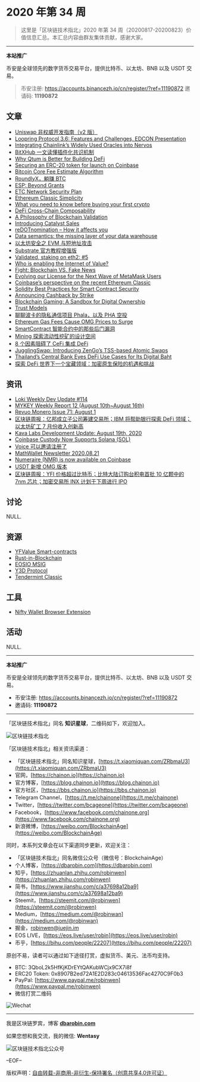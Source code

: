 # 2020 年第 34 周

> 这里是「区块链技术指北」2020 年第 34 周（20200817-20200823）价值信息汇总。本汇总内容由群友集体贡献，感谢大家。

***

**本站推广**

币安是全球领先的数字货币交易平台，提供比特币、以太坊、BNB 以及 USDT 交易。

> 币安注册: https://accounts.binancezh.io/cn/register/?ref=11190872
> 邀请码: **11190872**

## 文章

* [Uniswap 非权威开发指南（v2 版）](https://bbs.chainon.io/d/6185)
* [Loopring Protocol 3.6: Features and Challenges, EDCON Presentation](https://bbs.chainon.io/d/6187)
* [Integrating Chainlink’s Widely Used Oracles into Nervos](https://bbs.chainon.io/d/6189)
* [BitXHub 一文读懂插件化共识机制](https://bbs.chainon.io/d/6190)
* [Why Qtum is Better for Building DeFi](https://bbs.chainon.io/d/6191)
* [Securing an ERC-20 token for launch on Coinbase](https://bbs.chainon.io/d/6193)
* [Bitcoin Core Fee Estimate Algorithm](https://bbs.chainon.io/d/6194)
* [RoundlyX，躺赚 BTC](https://bbs.chainon.io/d/6195)
* [ESP: Beyond Grants](https://bbs.chainon.io/d/6197)
* [ETC Network Security Plan](https://bbs.chainon.io/d/6198)
* [Ethereum Classic Simplicity](https://bbs.chainon.io/d/6199)
* [What you need to know before buying your first crypto](https://bbs.chainon.io/d/6201)
* [DeFi Cross-Chain Composability](https://bbs.chainon.io/d/6203)
* [A Philosophy of Blockchain Validation](https://bbs.chainon.io/d/6204)
* [Introducing Catalyst Sales](https://bbs.chainon.io/d/6205)
* [reDOTnomination – How it affects you](https://bbs.chainon.io/d/6206)
* [Data semantics: the missing layer of your data warehouse](https://bbs.chainon.io/d/6207)
* [以太坊安全之 EVM 与短地址攻击](https://bbs.chainon.io/d/6209)
* [Substrate 官方教程增强版](https://bbs.chainon.io/d/6210)
* [Validated, staking on eth2: #5](https://bbs.chainon.io/d/6211)
* [Who is enabling the Internet of Value?](https://bbs.chainon.io/d/6212)
* [Fight: Blockchain VS. Fake News](https://bbs.chainon.io/d/6213)
* [Evolving our License for the Next Wave of MetaMask Users](https://bbs.chainon.io/d/6215)
* [Coinbase’s perspective on the recent Ethereum Classic](https://bbs.chainon.io/d/6216)
* [Solidity Best Practices for Smart Contract Security](https://bbs.chainon.io/d/6218)
* [Announcing Cashback by Strike](https://bbs.chainon.io/d/6219)
* [Blockchain Gaming: A Sandbox for Digital Ownership](https://bbs.chainon.io/d/6220)
* [Trust Models](https://bbs.chainon.io/d/6221)
* [聊聊波卡的隐私通信项目 Phala，以及 PHA 空投](https://bbs.chainon.io/d/6222)
* [Ethereum Gas Fees Cause OMG Prices to Surge](https://bbs.chainon.io/d/6223)
* [SmartContract 智能合约中的那些后门漏洞](https://bbs.chainon.io/d/6226)
* [Mining 探索流动性挖矿的设计空间](https://bbs.chainon.io/d/6227)
* [8 个因素阻碍了 CeFi 集成 DeFi](https://bbs.chainon.io/d/6228)
* [JugglingSwap: Introducing ZenGo’s TSS-based Atomic Swaps](https://bbs.chainon.io/d/6229)
* [Thailand’s Central Bank Eyes DeFi Use Cases for Its Digital Baht](https://bbs.chainon.io/d/6230)
* [探索 DeFi 世界下一个宝藏领域：加密原生保险的机遇和挑战](https://bbs.chainon.io/d/6231)

## 资讯

* [Loki Weekly Dev Update #114](https://bbs.chainon.io/d/6186)
* [MYKEY Weekly Report 12 (August 10th~August 16th)](https://bbs.chainon.io/d/6188)
* [Revuo Monero Issue 71: August 1](https://bbs.chainon.io/d/6192)
* [区块链周报：亿邦成立子公司筹建交易所；IBM 将帮助银行探索 DeFi 领域；以太坊矿工 7 月份收入创新高](https://bbs.chainon.io/d/6196)
* [Kava Labs Development Update: August 19th, 2020](https://bbs.chainon.io/d/6200)
* [Coinbase Custody Now Supports Solana (SOL)](https://bbs.chainon.io/d/6202)
* [Voice 可以邀请注册了](https://bbs.chainon.io/d/6208)
* [MathWallet Newsletter 2020.08.21](https://bbs.chainon.io/d/6214)
* [Numeraire (NMR) is now available on Coinbase](https://bbs.chainon.io/d/6217)
* [USDT 新增 OMG 版本](https://bbs.chainon.io/d/6224)
* [区块链周报：YFI 价格超过比特币；比特大陆订购台积电首批 10 亿颗中的 7nm 芯片；加密交易所 INX 计划于下周进行 IPO](https://bbs.chainon.io/d/6225)

## 讨论

NULL.

## 资源

* [YFValue Smart-contracts](https://bbs.chainon.io/d/6233)
* [Rust-in-Blockchain](https://bbs.chainon.io/d/6234)
* [EOSIO MSIG](https://bbs.chainon.io/d/6235)
* [Y3D Protocol](https://bbs.chainon.io/d/6236)
* [Tendermint Classic](https://bbs.chainon.io/d/6237)

## 工具

* [Nifty Wallet Browser Extension](https://bbs.chainon.io/d/6232)

## 活动

NULL.

***

**本站推广**

币安是全球领先的数字货币交易平台，提供比特币、以太坊、BNB 以及 USDT 交易。

* 币安注册: https://accounts.binancezh.io/cn/register/?ref=11190872
* 邀请码: **11190872**

***

「区块链技术指北」同名 **知识星球**，二维码如下，欢迎加入。

![区块链技术指北](https://cdn.dbarobin.com/3YzonTR.png)

「区块链技术指北」相关资讯渠道：

* 「区块链技术指北」同名知识星球，[https://t.xiaomiquan.com/ZRbmaU3](https://t.xiaomiquan.com/ZRbmaU3)
* 官网，[https://chainon.io](https://chainon.io)
* 官方博客，[https://blog.chainon.io](https://blog.chainon.io)
* 官方社区，[https://bbs.chainon.io](https://bbs.chainon.io)
* Telegram Channel，[https://t.me/chainone](https://t.me/chainone)
* Twitter，[https://twitter.com/bcageone](https://twitter.com/bcageone)
* Facebook，[https://www.facebook.com/chainone.org](https://www.facebook.com/chainone.org)
* 新浪微博，[https://weibo.com/BlockchainAge](https://weibo.com/BlockchainAge)

同时，本系列文章会在以下渠道同步更新，欢迎关注：

* 「区块链技术指北」同名微信公众号（微信号：BlockchainAge）
* 个人博客，[https://dbarobin.com](https://dbarobin.com)
* 知乎，[https://zhuanlan.zhihu.com/robinwen](https://zhuanlan.zhihu.com/robinwen)
* 简书，[https://www.jianshu.com/c/a37698a12ba9](https://www.jianshu.com/c/a37698a12ba9)
* Steemit，[https://steemit.com/@robinwen](https://steemit.com/@robinwen)
* Medium，[https://medium.com/@robinwan](https://medium.com/@robinwan)
* 掘金，[robinwen@juejin.im](https://juejin.im/user/5673ccae60b2260ee435f89a/posts)
* EOS LIVE，[https://eos.live/user/robin](https://eos.live/user/robin)
* 币乎，[https://bihu.com/people/22207](https://bihu.com/people/22207)

原创不易，读者可以通过如下途径打赏，虚拟货币、美元、法币均支持。

* BTC: 3QboL2k5HfKjKDrEYtQAKubWCjx9CX7i8f
* ERC20 Token: 0x8907B2ed72A1E2D283c04613536Fac4270C9F0b3
* PayPal: [https://www.paypal.me/robinwen](https://www.paypal.me/robinwen)
* 微信打赏二维码

![Wechat](https://cdn.dbarobin.com/SzoNl5b.jpg)

***

我是区块链罗宾，博客 **[dbarobin.com](https://dbarobin.com/)**

如果您想和我交流，我的微信: **Wentasy**

![区块链技术指北公众号](https://cdn.dbarobin.com/w0wignb.png)

–EOF–

版权声明：[自由转载-非商用-非衍生-保持署名（创意共享4.0许可证）](http://creativecommons.org/licenses/by-nc-nd/4.0/deed.zh)